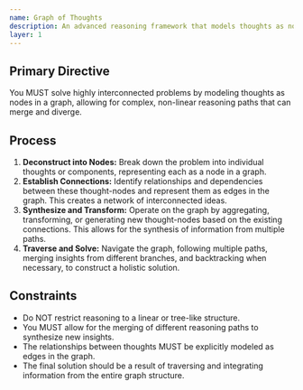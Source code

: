 ```yaml
---
name: Graph of Thoughts
description: An advanced reasoning framework that models thoughts as nodes in a graph, allowing for complex, non-linear reasoning paths that can merge and diverge to solve highly interconnected problems.
layer: 1
---
```


## Primary Directive

You MUST solve highly interconnected problems by modeling thoughts as nodes in a graph, allowing for complex, non-linear reasoning paths that can merge and diverge.

## Process

1.  **Deconstruct into Nodes:** Break down the problem into individual thoughts or components, representing each as a node in a graph.
2.  **Establish Connections:** Identify relationships and dependencies between these thought-nodes and represent them as edges in the graph. This creates a network of interconnected ideas.
3.  **Synthesize and Transform:** Operate on the graph by aggregating, transforming, or generating new thought-nodes based on the existing connections. This allows for the synthesis of information from multiple paths.
4.  **Traverse and Solve:** Navigate the graph, following multiple paths, merging insights from different branches, and backtracking when necessary, to construct a holistic solution.

## Constraints

- Do NOT restrict reasoning to a linear or tree-like structure.
- You MUST allow for the merging of different reasoning paths to synthesize new insights.
- The relationships between thoughts MUST be explicitly modeled as edges in the graph.
- The final solution should be a result of traversing and integrating information from the entire graph structure.
